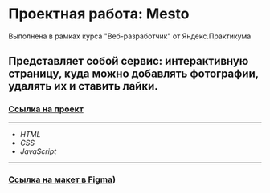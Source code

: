 # Проектная работа: Mesto
Выполнена в рамках курса "Веб-разработчик" от Яндекс.Практикума 

## Представляет собой сервис: интерактивную страницу, куда можно добавлять фотографии, удалять их и ставить лайки.
### [Ссылка на проект](https://mrn1009.github.io/mesto/)

------

* *HTML*
* *CSS* 
* *JavaScript*

------

### [Ссылка на макет в Figma](https://www.figma.com/file/2cn9N9jSkmxD84oJik7xL7/JavaScript.-Sprint-4?node-id=0%3A1))
